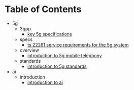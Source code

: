 # Table of Contents
- 5g
  - 3gpp
    - [key 5g specifications](./md_files/001-5g-3gpp-key_5g_specifications.md)
  - specs
    - [ts 22261 service requirements for the 5g system](./md_files/011-5g-specs-ts_22261_service_requirements_for_the_5g_system.md)
  - overview
    - [introduction to 5g mobile telephony](./md_files/5g/000-5g-overview-introduction_to_5g_mobile_telephony.md)
  - standards
    - [introduction to 5g standards](./md_files/5g/001-5g-standards-introduction_to_5g_standards.md)
- ai
  - introduction
    - [introduction to ai](./md_files/ai/002-ai-introduction-introduction_to_ai.md)
